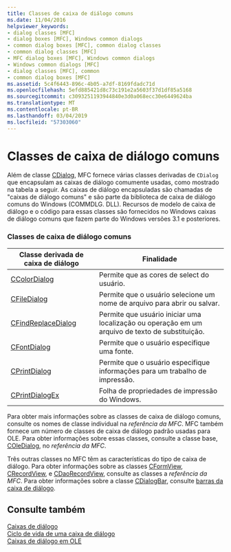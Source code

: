 ```yaml
---
title: Classes de caixa de diálogo comuns
ms.date: 11/04/2016
helpviewer_keywords:
- dialog classes [MFC]
- dialog boxes [MFC], Windows common dialogs
- common dialog boxes [MFC], common dialog classes
- common dialog classes [MFC]
- MFC dialog boxes [MFC], Windows common dialogs
- Windows common dialogs [MFC]
- dialog classes [MFC], common
- common dialog boxes [MFC]
ms.assetid: 5c4f6443-896c-4b05-a7df-8169fdadc71d
ms.openlocfilehash: 5efd885421d8c73c191e2a5603f37d1df85a5168
ms.sourcegitcommit: c3093251193944840e3d0a068ecc30e6449624ba
ms.translationtype: MT
ms.contentlocale: pt-BR
ms.lasthandoff: 03/04/2019
ms.locfileid: "57303060"
---
```

# <a name="common-dialog-classes"></a>Classes de caixa de diálogo comuns

Além de classe [CDialog](../mfc/reference/cdialog-class.md), MFC fornece várias classes derivadas de `CDialog` que encapsulam as caixas de diálogo comumente usadas, como mostrado na tabela a seguir. As caixas de diálogo encapsuladas são chamadas de "caixas de diálogo comuns" e são parte da biblioteca de caixa de diálogo comuns do Windows (COMMDLG. DLL). Recursos de modelo de caixa de diálogo e o código para essas classes são fornecidos no Windows caixas de diálogo comuns que fazem parte do Windows versões 3.1 e posteriores.

### <a name="common-dialog-classes"></a>Classes de caixa de diálogo comuns

|Classe derivada de caixa de diálogo|Finalidade|
|--------------------------|-------------|
|[CColorDialog](../mfc/reference/ccolordialog-class.md)|Permite que as cores de select do usuário.|
|[CFileDialog](../mfc/reference/cfiledialog-class.md)|Permite que o usuário selecione um nome de arquivo para abrir ou salvar.|
|[CFindReplaceDialog](../mfc/reference/cfindreplacedialog-class.md)|Permite que usuário iniciar uma localização ou operação em um arquivo de texto de substituição.|
|[CFontDialog](../mfc/reference/cfontdialog-class.md)|Permite que o usuário especifique uma fonte.|
|[CPrintDialog](../mfc/reference/cprintdialog-class.md)|Permite que o usuário especifique informações para um trabalho de impressão.|
|[CPrintDialogEx](../mfc/reference/cprintdialogex-class.md)|Folha de propriedades de impressão do Windows.|

Para obter mais informações sobre as classes de caixa de diálogo comuns, consulte os nomes de classe individual na *referência da MFC*. MFC também fornece um número de classes de caixa de diálogo padrão usadas para OLE. Para obter informações sobre essas classes, consulte a classe base, [COleDialog](../mfc/reference/coledialog-class.md), no *referência da MFC*.

Três outras classes no MFC têm as características do tipo de caixa de diálogo. Para obter informações sobre as classes [CFormView](../mfc/reference/cformview-class.md), [CRecordView](../mfc/reference/crecordview-class.md), e [CDaoRecordView](../mfc/reference/cdaorecordview-class.md), consulte as classes a *referência da MFC*. Para obter informações sobre a classe [CDialogBar](../mfc/reference/cdialogbar-class.md), consulte [barras da caixa de diálogo](../mfc/dialog-bars.md).

## <a name="see-also"></a>Consulte também

[Caixas de diálogo](../mfc/dialog-boxes.md)<br/>
[Ciclo de vida de uma caixa de diálogo](../mfc/life-cycle-of-a-dialog-box.md)<br/>
[Caixas de diálogo em OLE](../mfc/dialog-boxes-in-ole.md)
